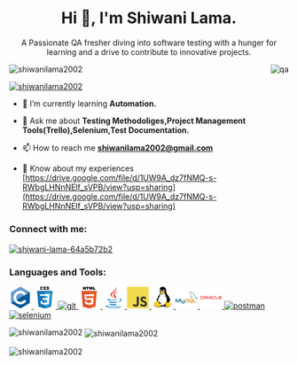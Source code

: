 <h1 align="center">Hi 👋, I'm Shiwani Lama.</h1>
<p align="center">A Passionate QA fresher diving into software testing with a hunger for learning and a drive to contribute to innovative projects.</p>
<img align ="right" alt="qa" widht="400" src="https://in.pinterest.com/pin/197454764893656778/" alt="QA Image">

<p align="left"> <img src="https://komarev.com/ghpvc/?username=shiwanilama2002&label=Profile%20views&color=0e75b6&style=flat" alt="shiwanilama2002" /> </p>

<p align="left"> <a href="https://github.com/ryo-ma/github-profile-trophy"><img src="https://github-profile-trophy.vercel.app/?username=shiwanilama2002" alt="shiwanilama2002" /></a> </p>

- 🌱 I’m currently learning **Automation.**

- 💬 Ask me about **Testing Methodoliges,Project Management Tools(Trello),Selenium,Test Documentation.**

- 📫 How to reach me **shiwanilama2002@gmail.com**

- 📄 Know about my experiences [https://drive.google.com/file/d/1UW9A_dz7fNMQ-s-RWbgLHNnNElf_sVPB/view?usp=sharing](https://drive.google.com/file/d/1UW9A_dz7fNMQ-s-RWbgLHNnNElf_sVPB/view?usp=sharing)

<h3 align="left">Connect with me:</h3>
<p align="left">
<a href="https://linkedin.com/in/shiwani-lama-64a5b72b2" target="blank"><img align="center" src="https://raw.githubusercontent.com/rahuldkjain/github-profile-readme-generator/master/src/images/icons/Social/linked-in-alt.svg" alt="shiwani-lama-64a5b72b2" height="30" width="40" /></a>
</p>

<h3 align="left">Languages and Tools:</h3>
<p align="left"> <a href="https://www.cprogramming.com/" target="_blank" rel="noreferrer"> <img src="https://raw.githubusercontent.com/devicons/devicon/master/icons/c/c-original.svg" alt="c" width="40" height="40"/> </a> <a href="https://www.w3schools.com/css/" target="_blank" rel="noreferrer"> <img src="https://raw.githubusercontent.com/devicons/devicon/master/icons/css3/css3-original-wordmark.svg" alt="css3" width="40" height="40"/> </a> <a href="https://git-scm.com/" target="_blank" rel="noreferrer"> <img src="https://www.vectorlogo.zone/logos/git-scm/git-scm-icon.svg" alt="git" width="40" height="40"/> </a> <a href="https://www.w3.org/html/" target="_blank" rel="noreferrer"> <img src="https://raw.githubusercontent.com/devicons/devicon/master/icons/html5/html5-original-wordmark.svg" alt="html5" width="40" height="40"/> </a> <a href="https://www.java.com" target="_blank" rel="noreferrer"> <img src="https://raw.githubusercontent.com/devicons/devicon/master/icons/java/java-original.svg" alt="java" width="40" height="40"/> </a> <a href="https://developer.mozilla.org/en-US/docs/Web/JavaScript" target="_blank" rel="noreferrer"> <img src="https://raw.githubusercontent.com/devicons/devicon/master/icons/javascript/javascript-original.svg" alt="javascript" width="40" height="40"/> </a> <a href="https://www.linux.org/" target="_blank" rel="noreferrer"> <img src="https://raw.githubusercontent.com/devicons/devicon/master/icons/linux/linux-original.svg" alt="linux" width="40" height="40"/> </a> <a href="https://www.mysql.com/" target="_blank" rel="noreferrer"> <img src="https://raw.githubusercontent.com/devicons/devicon/master/icons/mysql/mysql-original-wordmark.svg" alt="mysql" width="40" height="40"/> </a> <a href="https://www.oracle.com/" target="_blank" rel="noreferrer"> <img src="https://raw.githubusercontent.com/devicons/devicon/master/icons/oracle/oracle-original.svg" alt="oracle" width="40" height="40"/> </a> <a href="https://postman.com" target="_blank" rel="noreferrer"> <img src="https://www.vectorlogo.zone/logos/getpostman/getpostman-icon.svg" alt="postman" width="40" height="40"/> </a> <a href="https://www.selenium.dev" target="_blank" rel="noreferrer"> <img src="https://raw.githubusercontent.com/detain/svg-logos/780f25886640cef088af994181646db2f6b1a3f8/svg/selenium-logo.svg" alt="selenium" width="40" height="40"/> </a> </p>

<p><img align="left" src="https://github-readme-stats.vercel.app/api/top-langs?username=shiwanilama2002&show_icons=true&locale=en&layout=compact" alt="shiwanilama2002" /></p>

<p>&nbsp;<img align="center" src="https://github-readme-stats.vercel.app/api?username=shiwanilama2002&show_icons=true&locale=en" alt="shiwanilama2002" /></p>

<p><img align="center" src="https://github-readme-streak-stats.herokuapp.com/?user=shiwanilama2002&" alt="shiwanilama2002" /></p>

